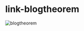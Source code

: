 # link-blogtheorem
![blogtheorem](https://user-images.githubusercontent.com/6918020/106665885-dec33180-65cc-11eb-9a4e-a1e08d09cd37.png)
